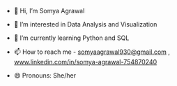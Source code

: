- 👋 Hi, I’m Somya Agrawal
- 👀 I’m interested in Data Analysis and Visualization
- 🌱 I’m currently learning Python and SQL

- 📫 How to reach me - somyaagrawal930@gmail.com , www.linkedin.com/in/somya-agrawal-754870240
- 😄 Pronouns: She/her
  

<!---
Somya-Agrawal-DataAnalyst/Somya-Agrawal-DataAnalyst is a ✨ special ✨ repository because its `README.md` (this file) appears on your GitHub profile.
You can click the Preview link to take a look at your changes.
--->
